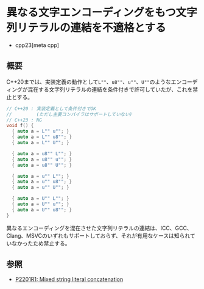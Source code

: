 # 異なる文字エンコーディングをもつ文字列リテラルの連結を不適格とする
* cpp23[meta cpp]

## 概要
C++20までは、実装定義の動作として`L""`、`u8""`、`u""`、`U""`のようなエンコーディングが混在する文字列リテラルの連結を条件付きで許可していたが、これを禁止とする。

```cpp
// C++20 : 実装定義として条件付きでOK
//         (ただし主要コンパイラはサポートしていない)
// C++23 : NG
void f() {
  { auto a = L"" u""; }
  { auto a = L"" u8""; }
  { auto a = L"" U""; }

  { auto a = u8"" L""; }
  { auto a = u8"" u""; }
  { auto a = u8"" U""; }

  { auto a = u"" L""; }
  { auto a = u"" u8""; }
  { auto a = u"" U""; }

  { auto a = U"" L""; }
  { auto a = U"" u""; }
  { auto a = U"" u8""; }
}
```

異なるエンコーディングを混在させた文字列リテラルの連結は、ICC、GCC、Clang、MSVCのいずれもサポートしておらず、それが有用なケースは知られていなかったため禁止する。


## 参照
- [P2201R1: Mixed string literal concatenation](https://www.open-std.org/jtc1/sc22/wg21/docs/papers/2021/p2201r1.html)

